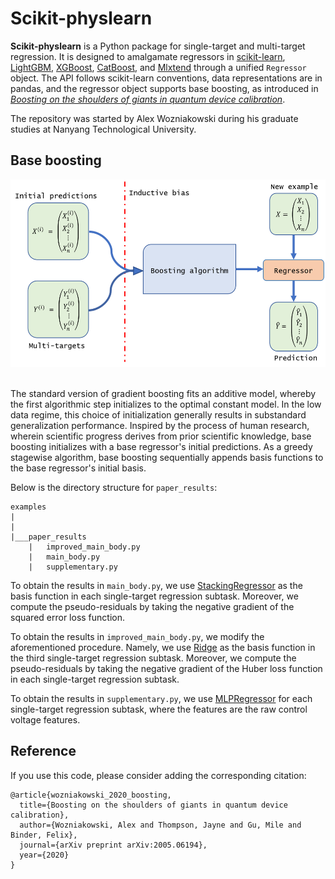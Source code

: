 Scikit-physlearn
=======

**Scikit-physlearn** is a Python package for single-target and multi-target regression.
It is designed to amalgamate regressors in
[scikit-learn](https://scikit-learn.org/),
[LightGBM](https://lightgbm.readthedocs.io/en/latest/index.html),
[XGBoost](https://xgboost.readthedocs.io/en/latest/),
[CatBoost](https://catboost.ai/),
and [Mlxtend](http://rasbt.github.io/mlxtend/)
through a unified ```Regressor``` object. The API follows scikit-learn conventions,
data representations are in pandas, and the regressor object supports base boosting,
as introduced in 
[*Boosting on the shoulders of giants in quantum device calibration*](https://arxiv.org/abs/2005.06194).

The repository was started by Alex Wozniakowski during his graduate studies at Nanyang Technological University.

Base boosting
-----------

<div align="center">
  <img src="https://github.com/a-wozniakowski/scikit-physlearn/blob/a-wozniakowski-dev/images/framework.png" width="600" height="300"><br><br>
</div>

The standard version of gradient boosting fits an additive model, whereby the first algorithmic step
initializes to the optimal constant model. In the low data regime, this choice of initialization generally
results in substandard generalization performance. Inspired by the process of human research, wherein scientific
progress derives from prior scientific knowledge, base boosting initializes with a base regressor's initial predictions.
As a greedy stagewise algorithm, base boosting sequentially appends basis functions to the base regressor's initial basis.


Below is the directory structure for ```paper_results```:
```
examples
|
|
|___paper_results
    |   improved_main_body.py
    |   main_body.py
    |   supplementary.py
```

To obtain the results in ```main_body.py```, we use
[StackingRegressor](https://scikit-learn.org/stable/modules/generated/sklearn.ensemble.StackingRegressor.html)
as the basis function in each single-target regression subtask. Moreover, we compute the pseudo-residuals
by taking the negative gradient of the squared error loss function.

To obtain the results in ```improved_main_body.py```, we modify the aforementioned procedure. Namely, we use
[Ridge](https://scikit-learn.org/stable/modules/generated/sklearn.linear_model.Ridge.html)
as the basis function in the third single-target regression subtask. Moreover, we compute the pseudo-residuals
by taking the negative gradient of the Huber loss function in each single-target regression subtask. 

To obtain the results in ```supplementary.py```, we use
[MLPRegressor](https://scikit-learn.org/stable/modules/generated/sklearn.neural_network.MLPRegressor.html)
for each single-target regression subtask, where the features are the raw control voltage features.


Reference
-----------

If you use this code, please consider adding the corresponding citation:
```
@article{wozniakowski_2020_boosting,
  title={Boosting on the shoulders of giants in quantum device calibration},
  author={Wozniakowski, Alex and Thompson, Jayne and Gu, Mile and Binder, Felix},
  journal={arXiv preprint arXiv:2005.06194},
  year={2020}
}

```
